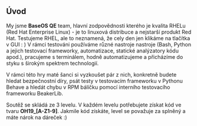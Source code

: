 ## Úvod

My jsme **BaseOS QE** team, hlavní zodpovědnosti kterého je kvalita RHELu (Red Hat Enterprise Linux) - je to linuxová distribuce a nejstarší produkt Red Hat. Testujeme RHEL, ale to neznamená, že cely den jen klikáme na tlačítka v GUI :    )  V rámci testováni používáme různé nastroje nastroje (Bash, Python a jejich testovací frameworky, automatizace, statické analýzatory kódu apod.), pracujeme s terminálem, hodně automatizujeme a přicházíme do styku s širokým spektrem     technologií.
 
V rámci této hry maté šanci si vyzkoušet pár z nich, konkretně budete hledat bezpečnostní díry, psát testy v testovacím frameworku v Pythonu Behave a hledát chybu v RPM bálíčku pomocí interního testovacího frameworku BeakerLib.
 
Soutěž se skládá ze 3 levelu. V každém levelu potřebujete získat kód ve tvaru **OH19\_[A-Z1-9]**. Jakmile kód získáte, level se považuje za splněný a máte nárok na dáreček :)
